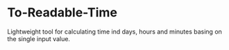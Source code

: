 # To-Readable-Time
Lightweight tool for calculating time ind days, hours and minutes basing on the single input value.
